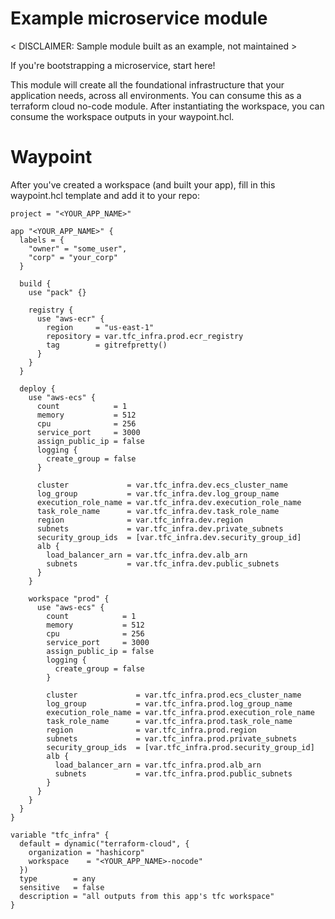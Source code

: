 # Example microservice module

< DISCLAIMER: Sample module built as an example, not maintained >

If you're bootstrapping a microservice, start here!

This module will create all the foundational infrastructure that your application needs, across all environments.
You can consume this as a terraform cloud no-code module. After instantiating the workspace, you can consume
the workspace outputs in your waypoint.hcl.


# Waypoint

After you've created a workspace (and built your app), fill in this waypoint.hcl template and add it to your repo:

```
project = "<YOUR_APP_NAME>"

app "<YOUR_APP_NAME>" {
  labels = {
    "owner" = "some_user",
    "corp" = "your_corp"
  }

  build {
    use "pack" {}

    registry {
      use "aws-ecr" {
        region     = "us-east-1"
        repository = var.tfc_infra.prod.ecr_registry
        tag        = gitrefpretty()
      }
    }
  }

  deploy {
    use "aws-ecs" {
      count            = 1
      memory           = 512
      cpu              = 256
      service_port     = 3000
      assign_public_ip = false
      logging {
        create_group = false
      }

      cluster             = var.tfc_infra.dev.ecs_cluster_name
      log_group           = var.tfc_infra.dev.log_group_name
      execution_role_name = var.tfc_infra.dev.execution_role_name
      task_role_name      = var.tfc_infra.dev.task_role_name
      region              = var.tfc_infra.dev.region
      subnets             = var.tfc_infra.dev.private_subnets
      security_group_ids  = [var.tfc_infra.dev.security_group_id]
      alb {
        load_balancer_arn = var.tfc_infra.dev.alb_arn
        subnets           = var.tfc_infra.dev.public_subnets
      }
    }

    workspace "prod" {
      use "aws-ecs" {
        count            = 1
        memory           = 512
        cpu              = 256
        service_port     = 3000
        assign_public_ip = false
        logging {
          create_group = false
        }

        cluster             = var.tfc_infra.prod.ecs_cluster_name
        log_group           = var.tfc_infra.prod.log_group_name
        execution_role_name = var.tfc_infra.prod.execution_role_name
        task_role_name      = var.tfc_infra.prod.task_role_name
        region              = var.tfc_infra.prod.region
        subnets             = var.tfc_infra.prod.private_subnets
        security_group_ids  = [var.tfc_infra.prod.security_group_id]
        alb {
          load_balancer_arn = var.tfc_infra.prod.alb_arn
          subnets           = var.tfc_infra.prod.public_subnets
        }
      }
    }
  }
}

variable "tfc_infra" {
  default = dynamic("terraform-cloud", {
    organization = "hashicorp"
    workspace    = "<YOUR_APP_NAME>-nocode"
  })
  type        = any
  sensitive   = false
  description = "all outputs from this app's tfc workspace"
}

```
